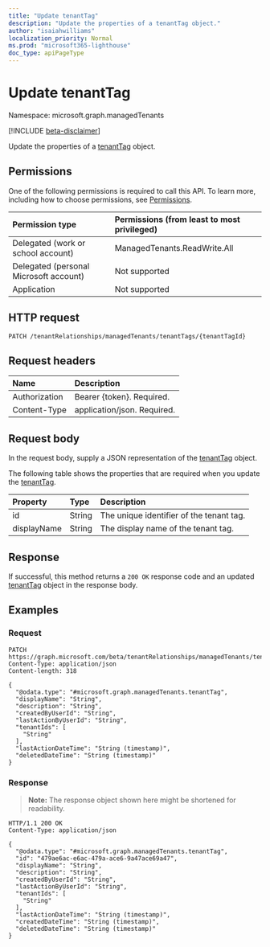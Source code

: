 ```yaml
---
title: "Update tenantTag"
description: "Update the properties of a tenantTag object."
author: "isaiahwilliams"
localization_priority: Normal
ms.prod: "microsoft365-lighthouse"
doc_type: apiPageType
---
```


# Update tenantTag
Namespace: microsoft.graph.managedTenants

[!INCLUDE [beta-disclaimer](../../includes/beta-disclaimer.md)]

Update the properties of a [tenantTag](../resources/managedtenants-tenanttag.md) object.

## Permissions
One of the following permissions is required to call this API. To learn more, including how to choose permissions, see [Permissions](/graph/permissions-reference).

|Permission type|Permissions (from least to most privileged)|
|:---|:---|
|Delegated (work or school account)|ManagedTenants.ReadWrite.All|
|Delegated (personal Microsoft account)|Not supported|
|Application|Not supported|

## HTTP request

<!-- {
  "blockType": "ignored"
}
-->
``` http
PATCH /tenantRelationships/managedTenants/tenantTags/{tenantTagId}
```

## Request headers
|Name|Description|
|:---|:---|
|Authorization|Bearer {token}. Required.|
|Content-Type|application/json. Required.|

## Request body
In the request body, supply a JSON representation of the [tenantTag](../resources/managedtenants-tenanttag.md) object.

The following table shows the properties that are required when you update the [tenantTag](../resources/managedtenants-tenanttag.md).

|Property|Type|Description|
|:---|:---|:---|
|id|String|The unique identifier of the tenant tag.|
|displayName|String|The display name of the tenant tag.|

## Response

If successful, this method returns a `200 OK` response code and an updated [tenantTag](../resources/managedtenants-tenanttag.md) object in the response body.

## Examples

### Request
<!-- {
  "blockType": "request",
  "name": "update_tenanttag"
}
-->
``` http
PATCH https://graph.microsoft.com/beta/tenantRelationships/managedTenants/tenantTags/{tenantTagId}
Content-Type: application/json
Content-length: 318

{
  "@odata.type": "#microsoft.graph.managedTenants.tenantTag",
  "displayName": "String",
  "description": "String",
  "createdByUserId": "String",
  "lastActionByUserId": "String",
  "tenantIds": [
    "String"
  ],
  "lastActionDateTime": "String (timestamp)",
  "deletedDateTime": "String (timestamp)"
}
```


### Response
>**Note:** The response object shown here might be shortened for readability.
<!-- {
  "blockType": "response",
  "truncated": true
}
-->
``` http
HTTP/1.1 200 OK
Content-Type: application/json

{
  "@odata.type": "#microsoft.graph.managedTenants.tenantTag",
  "id": "479ae6ac-e6ac-479a-ace6-9a47ace69a47",
  "displayName": "String",
  "description": "String",
  "createdByUserId": "String",
  "lastActionByUserId": "String",
  "tenantIds": [
    "String"
  ],
  "lastActionDateTime": "String (timestamp)",
  "createdDateTime": "String (timestamp)",
  "deletedDateTime": "String (timestamp)"
}
```
